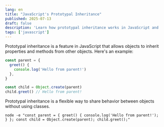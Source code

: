 ```yaml
---
lang: en
title: "JavaScript's Prototypal Inheritance"
published: 2025-07-13
draft: false
description: 'Learn how prototypal inheritance works in JavaScript and its use cases.'
tags: ['javascript']
---
```


Prototypal inheritance is a feature in JavaScript that allows objects to inherit properties and methods from other objects. Here's an example:

```javascript
const parent = {
  greet() {
    console.log('Hello from parent!')
  },
}

const child = Object.create(parent)
child.greet() // Hello from parent!
```

Prototypal inheritance is a flexible way to share behavior between objects without using classes.

```shell title="Testing Prototypal Inheritance"
node -e "const parent = { greet() { console.log('Hello from parent!'); } }; const child = Object.create(parent); child.greet();"
```
